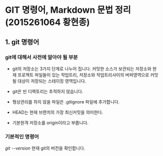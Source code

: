 # GIT 명령어, Markdown 문법 정리(2015261064 황현종)

## 1. git 명령어

### git에 대해서 사전에 알아야 될 부분
* git의 저장소는 3가지 단계로 나누어 집니다. 커밋한 소스가 보관되는 저장소와 현재 프로젝트 파일들이 있는 작업트리, 저장소와 작업트리사이의 버퍼영역으로 커밋될 대상이 저장되는 스테이징 영역입니다.

* git은 빈 디렉토리는 추적하지 않습니다.

* 형상관리를 하지 않을 파일은 .gitignore 파일에 추가합니다.

* HEAD는 현재 브랜치의 가장 최신커밋을 의미한다.

* 기본원격 저장소를 origin이라고 부릅니다.

### 기본적인 명령어
*git --version*
현재 git의 버전을 확인합니다.



